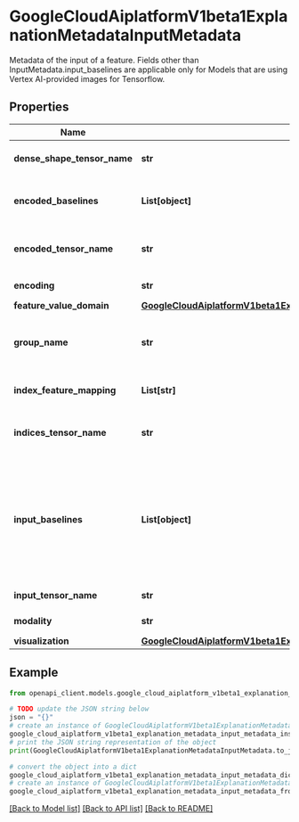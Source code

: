 # GoogleCloudAiplatformV1beta1ExplanationMetadataInputMetadata

Metadata of the input of a feature. Fields other than InputMetadata.input_baselines are applicable only for Models that are using Vertex AI-provided images for Tensorflow.

## Properties

Name | Type | Description | Notes
------------ | ------------- | ------------- | -------------
**dense_shape_tensor_name** | **str** | Specifies the shape of the values of the input if the input is a sparse representation. Refer to Tensorflow documentation for more details: https://www.tensorflow.org/api_docs/python/tf/sparse/SparseTensor. | [optional] 
**encoded_baselines** | **List[object]** | A list of baselines for the encoded tensor. The shape of each baseline should match the shape of the encoded tensor. If a scalar is provided, Vertex AI broadcasts to the same shape as the encoded tensor. | [optional] 
**encoded_tensor_name** | **str** | Encoded tensor is a transformation of the input tensor. Must be provided if choosing Integrated Gradients attribution or XRAI attribution and the input tensor is not differentiable. An encoded tensor is generated if the input tensor is encoded by a lookup table. | [optional] 
**encoding** | **str** | Defines how the feature is encoded into the input tensor. Defaults to IDENTITY. | [optional] 
**feature_value_domain** | [**GoogleCloudAiplatformV1beta1ExplanationMetadataInputMetadataFeatureValueDomain**](GoogleCloudAiplatformV1beta1ExplanationMetadataInputMetadataFeatureValueDomain.md) |  | [optional] 
**group_name** | **str** | Name of the group that the input belongs to. Features with the same group name will be treated as one feature when computing attributions. Features grouped together can have different shapes in value. If provided, there will be one single attribution generated in Attribution.feature_attributions, keyed by the group name. | [optional] 
**index_feature_mapping** | **List[str]** | A list of feature names for each index in the input tensor. Required when the input InputMetadata.encoding is BAG_OF_FEATURES, BAG_OF_FEATURES_SPARSE, INDICATOR. | [optional] 
**indices_tensor_name** | **str** | Specifies the index of the values of the input tensor. Required when the input tensor is a sparse representation. Refer to Tensorflow documentation for more details: https://www.tensorflow.org/api_docs/python/tf/sparse/SparseTensor. | [optional] 
**input_baselines** | **List[object]** | Baseline inputs for this feature. If no baseline is specified, Vertex AI chooses the baseline for this feature. If multiple baselines are specified, Vertex AI returns the average attributions across them in Attribution.feature_attributions. For Vertex AI-provided Tensorflow images (both 1.x and 2.x), the shape of each baseline must match the shape of the input tensor. If a scalar is provided, we broadcast to the same shape as the input tensor. For custom images, the element of the baselines must be in the same format as the feature&#39;s input in the instance[]. The schema of any single instance may be specified via Endpoint&#39;s DeployedModels&#39; Model&#39;s PredictSchemata&#39;s instance_schema_uri. | [optional] 
**input_tensor_name** | **str** | Name of the input tensor for this feature. Required and is only applicable to Vertex AI-provided images for Tensorflow. | [optional] 
**modality** | **str** | Modality of the feature. Valid values are: numeric, image. Defaults to numeric. | [optional] 
**visualization** | [**GoogleCloudAiplatformV1beta1ExplanationMetadataInputMetadataVisualization**](GoogleCloudAiplatformV1beta1ExplanationMetadataInputMetadataVisualization.md) |  | [optional] 

## Example

```python
from openapi_client.models.google_cloud_aiplatform_v1beta1_explanation_metadata_input_metadata import GoogleCloudAiplatformV1beta1ExplanationMetadataInputMetadata

# TODO update the JSON string below
json = "{}"
# create an instance of GoogleCloudAiplatformV1beta1ExplanationMetadataInputMetadata from a JSON string
google_cloud_aiplatform_v1beta1_explanation_metadata_input_metadata_instance = GoogleCloudAiplatformV1beta1ExplanationMetadataInputMetadata.from_json(json)
# print the JSON string representation of the object
print(GoogleCloudAiplatformV1beta1ExplanationMetadataInputMetadata.to_json())

# convert the object into a dict
google_cloud_aiplatform_v1beta1_explanation_metadata_input_metadata_dict = google_cloud_aiplatform_v1beta1_explanation_metadata_input_metadata_instance.to_dict()
# create an instance of GoogleCloudAiplatformV1beta1ExplanationMetadataInputMetadata from a dict
google_cloud_aiplatform_v1beta1_explanation_metadata_input_metadata_from_dict = GoogleCloudAiplatformV1beta1ExplanationMetadataInputMetadata.from_dict(google_cloud_aiplatform_v1beta1_explanation_metadata_input_metadata_dict)
```
[[Back to Model list]](../README.md#documentation-for-models) [[Back to API list]](../README.md#documentation-for-api-endpoints) [[Back to README]](../README.md)


